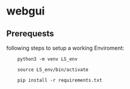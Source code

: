 # webgui

## Prerequests

following steps to setup a working Enviroment:

~~~
    python3 -m venv LS_env

    source LS_env/bin/activate

    pip install -r requirements.txt
~~~
